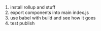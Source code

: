 1. install rollup and stuff
2. export components into main index.js
3. use babel with build and see how it goes
4. test publish 
